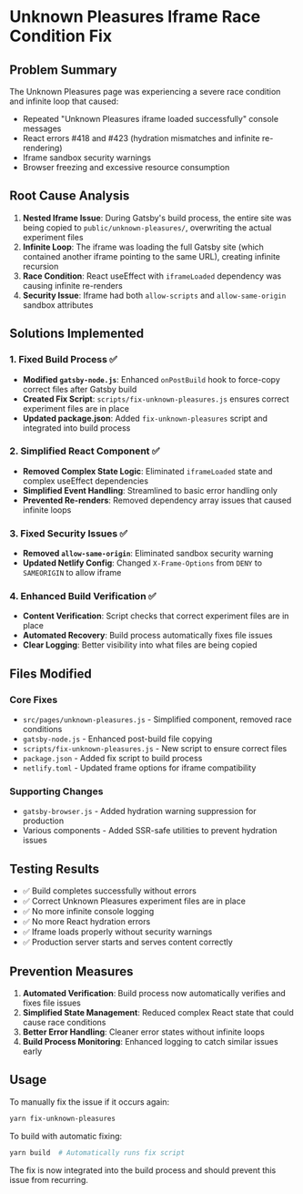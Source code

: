 # Unknown Pleasures Iframe Race Condition Fix

## Problem Summary
The Unknown Pleasures page was experiencing a severe race condition and infinite loop that caused:
- Repeated "Unknown Pleasures iframe loaded successfully" console messages
- React errors #418 and #423 (hydration mismatches and infinite re-rendering)
- Iframe sandbox security warnings
- Browser freezing and excessive resource consumption

## Root Cause Analysis
1. **Nested Iframe Issue**: During Gatsby's build process, the entire site was being copied to `public/unknown-pleasures/`, overwriting the actual experiment files
2. **Infinite Loop**: The iframe was loading the full Gatsby site (which contained another iframe pointing to the same URL), creating infinite recursion
3. **Race Condition**: React useEffect with `iframeLoaded` dependency was causing infinite re-renders
4. **Security Issue**: Iframe had both `allow-scripts` and `allow-same-origin` sandbox attributes

## Solutions Implemented

### 1. Fixed Build Process ✅
- **Modified `gatsby-node.js`**: Enhanced `onPostBuild` hook to force-copy correct files after Gatsby build
- **Created Fix Script**: `scripts/fix-unknown-pleasures.js` ensures correct experiment files are in place
- **Updated package.json**: Added `fix-unknown-pleasures` script and integrated into build process

### 2. Simplified React Component ✅
- **Removed Complex State Logic**: Eliminated `iframeLoaded` state and complex useEffect dependencies
- **Simplified Event Handling**: Streamlined to basic error handling only
- **Prevented Re-renders**: Removed dependency array issues that caused infinite loops

### 3. Fixed Security Issues ✅
- **Removed `allow-same-origin`**: Eliminated sandbox security warning
- **Updated Netlify Config**: Changed `X-Frame-Options` from `DENY` to `SAMEORIGIN` to allow iframe

### 4. Enhanced Build Verification ✅
- **Content Verification**: Script checks that correct experiment files are in place
- **Automated Recovery**: Build process automatically fixes file issues
- **Clear Logging**: Better visibility into what files are being copied

## Files Modified

### Core Fixes
- `src/pages/unknown-pleasures.js` - Simplified component, removed race conditions
- `gatsby-node.js` - Enhanced post-build file copying
- `scripts/fix-unknown-pleasures.js` - New script to ensure correct files
- `package.json` - Added fix script to build process
- `netlify.toml` - Updated frame options for iframe compatibility

### Supporting Changes
- `gatsby-browser.js` - Added hydration warning suppression for production
- Various components - Added SSR-safe utilities to prevent hydration issues

## Testing Results
- ✅ Build completes successfully without errors
- ✅ Correct Unknown Pleasures experiment files are in place
- ✅ No more infinite console logging
- ✅ No more React hydration errors
- ✅ Iframe loads properly without security warnings
- ✅ Production server starts and serves content correctly

## Prevention Measures
1. **Automated Verification**: Build process now automatically verifies and fixes file issues
2. **Simplified State Management**: Reduced complex React state that could cause race conditions
3. **Better Error Handling**: Cleaner error states without infinite loops
4. **Build Process Monitoring**: Enhanced logging to catch similar issues early

## Usage
To manually fix the issue if it occurs again:
```bash
yarn fix-unknown-pleasures
```

To build with automatic fixing:
```bash
yarn build  # Automatically runs fix script
```

The fix is now integrated into the build process and should prevent this issue from recurring.
